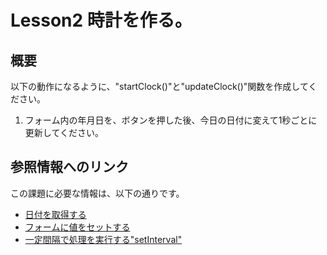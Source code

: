 # Lesson2 時計を作る。

## 概要
以下の動作になるように、"startClock()"と"updateClock()"関数を作成してください。
1. フォーム内の年月日を、ボタンを押した後、今日の日付に変えて1秒ごとに更新してください。

## 参照情報へのリンク
この課題に必要な情報は、以下の通りです。

* [日付を取得する](http://www.tohoho-web.com/js/date.htm)
* [フォームに値をセットする](http://www.tohoho-web.com/js/form.htm)
* [一定間隔で処理を実行する"setInterval"](http://www.pori2.net/js/timer/1.html)
